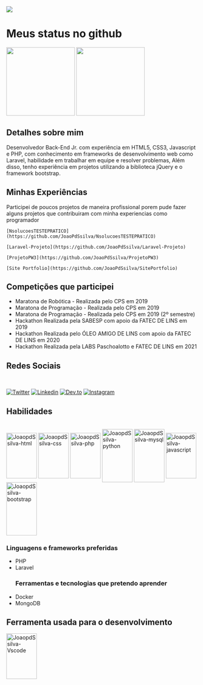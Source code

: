 <div>
<img src="http://clubedosgeeks.com.br/wp-content/uploads/2016/01/dormrm.gif">
</div>


<div>
 <h1>Meus status no github</h1>
<img height="180em" src="https://github-readme-stats.vercel.app/api?username=JoaoPdSsilva&show_icons=true&theme=tokyonight"/>
<img height="180em" src="https://github-readme-stats.vercel.app/api/top-langs/?username=JoaoPdSsilva&layout=compact&theme=tokyonight"/>
</div>

<div>
 <h2>Detalhes sobre mim</h2>
    Desenvolvedor Back-End Jr. com experiência em HTML5, CSS3, Javascript e PHP, com conhecimento em frameworks de desenvolvimento web como Laravel, habilidade em trabalhar em equipe e resolver problemas, Além disso, tenho experiência em projetos utilizando a biblioteca jQuery e o framework bootstrap. 

 
 <h2>Minhas Experiências</h2>
    Participei de poucos projetos de maneira profissional porem pude fazer alguns projetos que contribuiram com minha experiencias como programador

    
    [NsolucoesTESTEPRATICO](https://github.com/JoaoPdSsilva/NsolucoesTESTEPRATICO)

    [Laravel-Projeto](https://github.com/JoaoPdSsilva/Laravel-Projeto)

    [ProjetoPW3](https://github.com/JoaoPdSsilva/ProjetoPW3)

    [Site Portfolio](https://github.com/JoaoPdSsilva/SitePortfolio)


 
 <h2>Competições que participei</h2>
<ul>
<li>Maratona de Robótica - Realizada pelo CPS em 2019</li>
<li>Maratona de Programação - Realizada pelo CPS em 2019</li>
<li>Maratona de Programação - Realizada pelo CPS em 2019 (2º semestre)</li>

<li>Hackathon Realizada pela SABESP com apoio da FATEC DE LINS em 2019</li>
<li>Hackathon Realizada pelo ÓLEO AMIGO DE LINS com apoio da FATEC DE LINS em 2020</li>
<li>Hackathon Realizada pela LABS Paschoalotto e FATEC DE LINS em 2021</li>
 </ul>
 </div>

<div>
<h2>Redes Sociais</h2>
 <br>
 
[![Twitter](https://img.shields.io/badge/Twitter-1DA1F2?style=for-the-badge&logo=twitter&logoColor=white)](https://twitter.com/JaoPeDEVro) 
[![Linkedin](https://img.shields.io/badge/LinkedIn-0077B5?style=for-the-badge&logo=linkedin&logoColor=white)](https://www.linkedin.com/in/joaopedrodevsantos/)
[![Dev.to](https://img.shields.io/badge/dev.to-0A0A0A?style=for-the-badge&logo=dev.to&logoColor=white)](https://dev.to/joaopdssilva)
[![Instagram](https://img.shields.io/badge/Instagram-E4405F?style=for-the-badge&logo=instagram&logoColor=white)](https://www.instagram.com/dev_jaajpredo/)

<div>
 
<h2>Habilidades</h2>
<br>
<img align="center" alt="JoaopdSsilva-html" height="120" width="80" src="https://cdn.jsdelivr.net/gh/devicons/devicon/icons/html5/html5-plain-wordmark.svg" />

 
<img align="center" alt="JoaopdSsilva-css" height="120" width="80" src="https://cdn.jsdelivr.net/gh/devicons/devicon/icons/css3/css3-plain-wordmark.svg" />
 
<img align="center" alt="JoaopdSsilva-php" height="120" width="80" src="https://cdn.jsdelivr.net/gh/devicons/devicon/icons/php/php-plain.svg" />
 
<img align="center" alt="JoaopdSsilva-python" height="140" width="80" src="https://cdn.jsdelivr.net/gh/devicons/devicon/icons/python/python-original-wordmark.svg" />

<img align="center" alt="JoaopdSsilva-mysql" height="140" width="80" src="https://cdn.jsdelivr.net/gh/devicons/devicon/icons/mysql/mysql-original-wordmark.svg"/>
 
<img align="center" alt="JoaopdSsilva-javascript" height="120" width="80" src="https://cdn.jsdelivr.net/gh/devicons/devicon/icons/javascript/javascript-original.svg" />

<img align="center" alt="JoaopdSsilva-bootstrap" height="140" width="80" src="https://cdn.jsdelivr.net/gh/devicons/devicon/icons/bootstrap/bootstrap-plain-wordmark.svg" />
 </div>
 
 <h3>Linguagens e frameworks preferidas</h3>
 <ul>
  <li>PHP</li>
  <li>Laravel</li>
  
  <h3>Ferramentas e tecnologias que pretendo aprender</h3>
  
  <li>Docker</li>
  <li>MongoDB</li>
 </ul>

<h2> Ferramenta usada para o desenvolvimento </h2>
 <img align="center" alt="JoaopdSsilva-Vscode" height="120" width="80" src="https://cdn.jsdelivr.net/gh/devicons/devicon/icons/vscode/vscode-original-wordmark.svg"/>
